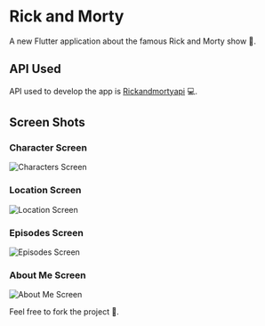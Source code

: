 # Rick and Morty

A new Flutter application about the famous Rick and Morty show 🍻.

## API Used

API used to develop the app is [Rickandmortyapi](https://rickandmortyapi.com/documentation/#rest) 💻.

## Screen Shots

### Character Screen
![Characters Screen](Screenshots/Characters.png)
### Location Screen
![Location Screen](Screenshots/Location.png)
### Episodes Screen
![Episodes Screen](Screenshots/Episodes.png)
### About Me Screen
![About Me Screen](Screenshots/About%20Me.png)

Feel free to fork the project 🙌.
